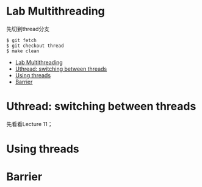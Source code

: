 # Lab Multithreading
先切到thread分支
```Linux
$ git fetch
$ git checkout thread
$ make clean
```
- [Lab Multithreading](#lab-multithreading)
- [Uthread: switching between threads](#uthread-switching-between-threads)
- [Using threads](#using-threads)
- [Barrier](#barrier)

# Uthread: switching between threads

先看看Lecture 11；

# Using threads

# Barrier


